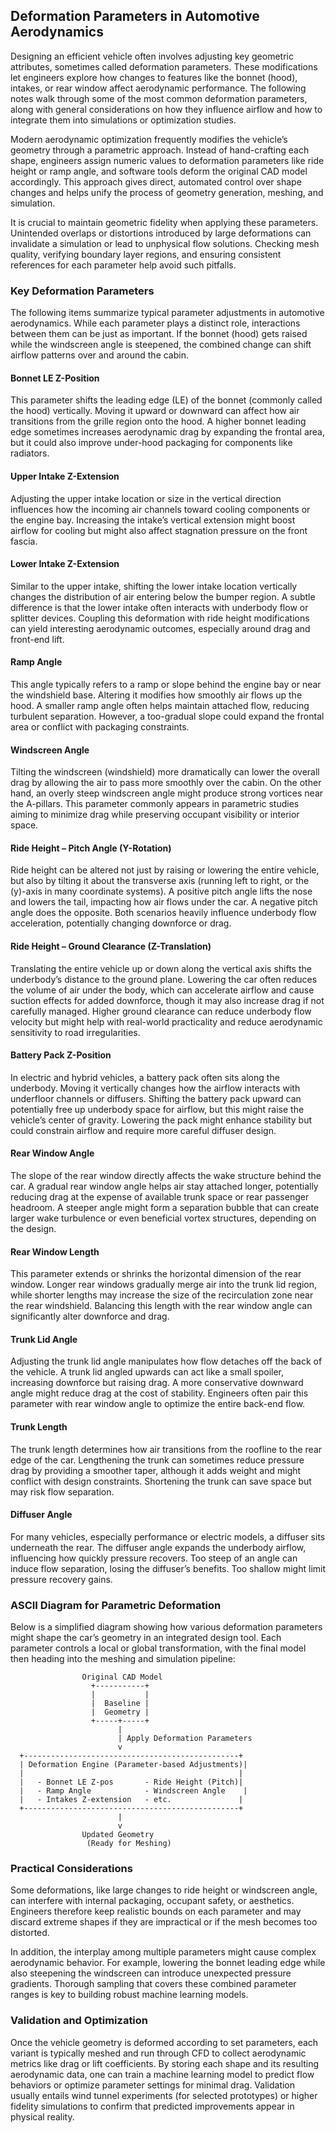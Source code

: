 ## Deformation Parameters in Automotive Aerodynamics  
Designing an efficient vehicle often involves adjusting key geometric attributes, sometimes called deformation parameters. These modifications let engineers explore how changes to features like the bonnet (hood), intakes, or rear window affect aerodynamic performance. The following notes walk through some of the most common deformation parameters, along with general considerations on how they influence airflow and how to integrate them into simulations or optimization studies.
  
Modern aerodynamic optimization frequently modifies the vehicle’s geometry through a parametric approach. Instead of hand-crafting each shape, engineers assign numeric values to deformation parameters like ride height or ramp angle, and software tools deform the original CAD model accordingly. This approach gives direct, automated control over shape changes and helps unify the process of geometry generation, meshing, and simulation.  

It is crucial to maintain geometric fidelity when applying these parameters. Unintended overlaps or distortions introduced by large deformations can invalidate a simulation or lead to unphysical flow solutions. Checking mesh quality, verifying boundary layer regions, and ensuring consistent references for each parameter help avoid such pitfalls.

### Key Deformation Parameters  

The following items summarize typical parameter adjustments in automotive aerodynamics. While each parameter plays a distinct role, interactions between them can be just as important. If the bonnet (hood) gets raised while the windscreen angle is steepened, the combined change can shift airflow patterns over and around the cabin. 

#### Bonnet LE Z-Position  

This parameter shifts the leading edge (LE) of the bonnet (commonly called the hood) vertically. Moving it upward or downward can affect how air transitions from the grille region onto the hood. A higher bonnet leading edge sometimes increases aerodynamic drag by expanding the frontal area, but it could also improve under-hood packaging for components like radiators.

#### Upper Intake Z-Extension

Adjusting the upper intake location or size in the vertical direction influences how the incoming air channels toward cooling components or the engine bay. Increasing the intake’s vertical extension might boost airflow for cooling but might also affect stagnation pressure on the front fascia.

#### Lower Intake Z-Extension

Similar to the upper intake, shifting the lower intake location vertically changes the distribution of air entering below the bumper region. A subtle difference is that the lower intake often interacts with underbody flow or splitter devices. Coupling this deformation with ride height modifications can yield interesting aerodynamic outcomes, especially around drag and front-end lift.

#### Ramp Angle  

This angle typically refers to a ramp or slope behind the engine bay or near the windshield base. Altering it modifies how smoothly air flows up the hood. A smaller ramp angle often helps maintain attached flow, reducing turbulent separation. However, a too-gradual slope could expand the frontal area or conflict with packaging constraints.

#### Windscreen Angle  

Tilting the windscreen (windshield) more dramatically can lower the overall drag by allowing the air to pass more smoothly over the cabin. On the other hand, an overly steep windscreen angle might produce strong vortices near the A-pillars. This parameter commonly appears in parametric studies aiming to minimize drag while preserving occupant visibility or interior space.

#### Ride Height – Pitch Angle (Y-Rotation)  

Ride height can be altered not just by raising or lowering the entire vehicle, but also by tilting it about the transverse axis (running left to right, or the \(y\)-axis in many coordinate systems). A positive pitch angle lifts the nose and lowers the tail, impacting how air flows under the car. A negative pitch angle does the opposite. Both scenarios heavily influence underbody flow acceleration, potentially changing downforce or drag.

#### Ride Height – Ground Clearance (Z-Translation)  

Translating the entire vehicle up or down along the vertical axis shifts the underbody’s distance to the ground plane. Lowering the car often reduces the volume of air under the body, which can accelerate airflow and cause suction effects for added downforce, though it may also increase drag if not carefully managed. Higher ground clearance can reduce underbody flow velocity but might help with real-world practicality and reduce aerodynamic sensitivity to road irregularities.

#### Battery Pack Z-Position  

In electric and hybrid vehicles, a battery pack often sits along the underbody. Moving it vertically changes how the airflow interacts with underfloor channels or diffusers. Shifting the battery pack upward can potentially free up underbody space for airflow, but this might raise the vehicle’s center of gravity. Lowering the pack might enhance stability but could constrain airflow and require more careful diffuser design.

#### Rear Window Angle  

The slope of the rear window directly affects the wake structure behind the car. A gradual rear window angle helps air stay attached longer, potentially reducing drag at the expense of available trunk space or rear passenger headroom. A steeper angle might form a separation bubble that can create larger wake turbulence or even beneficial vortex structures, depending on the design.

#### Rear Window Length  

This parameter extends or shrinks the horizontal dimension of the rear window. Longer rear windows gradually merge air into the trunk lid region, while shorter lengths may increase the size of the recirculation zone near the rear windshield. Balancing this length with the rear window angle can significantly alter downforce and drag.

#### Trunk Lid Angle  

Adjusting the trunk lid angle manipulates how flow detaches off the back of the vehicle. A trunk lid angled upwards can act like a small spoiler, increasing downforce but raising drag. A more conservative downward angle might reduce drag at the cost of stability. Engineers often pair this parameter with rear window angle to optimize the entire back-end flow.

#### Trunk Length  

The trunk length determines how air transitions from the roofline to the rear edge of the car. Lengthening the trunk can sometimes reduce pressure drag by providing a smoother taper, although it adds weight and might conflict with design constraints. Shortening the trunk can save space but may risk flow separation.

#### Diffuser Angle  

For many vehicles, especially performance or electric models, a diffuser sits underneath the rear. The diffuser angle expands the underbody airflow, influencing how quickly pressure recovers. Too steep of an angle can induce flow separation, losing the diffuser’s benefits. Too shallow might limit pressure recovery gains.

### ASCII Diagram for Parametric Deformation  

Below is a simplified diagram showing how various deformation parameters might shape the car’s geometry in an integrated design tool. Each parameter controls a local or global transformation, with the final model then heading into the meshing and simulation pipeline:

```
                Original CAD Model
                  +-----------+
                  |           |
                  |  Baseline |
                  |  Geometry |
                  +-----+-----+
                        |
                        | Apply Deformation Parameters
                        v
  +------------------------------------------------+
  | Deformation Engine (Parameter-based Adjustments)|
  |                                                |
  |   - Bonnet LE Z-pos       - Ride Height (Pitch)|
  |   - Ramp Angle            - Windscreen Angle    |
  |   - Intakes Z-extension   - etc.               |
  +------------------------------------------------+
                        |
                        v
                Updated Geometry
                 (Ready for Meshing)
```

### Practical Considerations  

Some deformations, like large changes to ride height or windscreen angle, can interfere with internal packaging, occupant safety, or aesthetics. Engineers therefore keep realistic bounds on each parameter and may discard extreme shapes if they are impractical or if the mesh becomes too distorted.  

In addition, the interplay among multiple parameters might cause complex aerodynamic behavior. For example, lowering the bonnet leading edge while also steepening the windscreen can introduce unexpected pressure gradients. Thorough sampling that covers these combined parameter ranges is key to building robust machine learning models.

### Validation and Optimization  

Once the vehicle geometry is deformed according to set parameters, each variant is typically meshed and run through CFD to collect aerodynamic metrics like drag or lift coefficients. By storing each shape and its resulting aerodynamic data, one can train a machine learning model to predict flow behaviors or optimize parameter settings for minimal drag. Validation usually entails wind tunnel experiments (for selected prototypes) or higher fidelity simulations to confirm that predicted improvements appear in physical reality.

